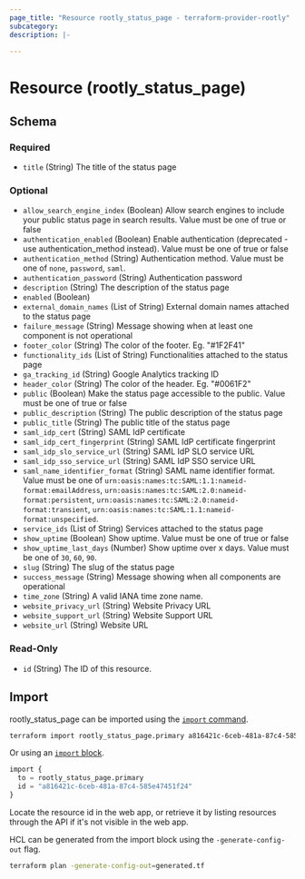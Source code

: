 ```yaml
---
page_title: "Resource rootly_status_page - terraform-provider-rootly"
subcategory:
description: |-
    
---
```


# Resource (rootly_status_page)





<!-- schema generated by tfplugindocs -->
## Schema

### Required

- `title` (String) The title of the status page

### Optional

- `allow_search_engine_index` (Boolean) Allow search engines to include your public status page in search results. Value must be one of true or false
- `authentication_enabled` (Boolean) Enable authentication (deprecated - use authentication_method instead). Value must be one of true or false
- `authentication_method` (String) Authentication method. Value must be one of `none`, `password`, `saml`.
- `authentication_password` (String) Authentication password
- `description` (String) The description of the status page
- `enabled` (Boolean)
- `external_domain_names` (List of String) External domain names attached to the status page
- `failure_message` (String) Message showing when at least one component is not operational
- `footer_color` (String) The color of the footer. Eg. "#1F2F41"
- `functionality_ids` (List of String) Functionalities attached to the status page
- `ga_tracking_id` (String) Google Analytics tracking ID
- `header_color` (String) The color of the header. Eg. "#0061F2"
- `public` (Boolean) Make the status page accessible to the public. Value must be one of true or false
- `public_description` (String) The public description of the status page
- `public_title` (String) The public title of the status page
- `saml_idp_cert` (String) SAML IdP certificate
- `saml_idp_cert_fingerprint` (String) SAML IdP certificate fingerprint
- `saml_idp_slo_service_url` (String) SAML IdP SLO service URL
- `saml_idp_sso_service_url` (String) SAML IdP SSO service URL
- `saml_name_identifier_format` (String) SAML name identifier format. Value must be one of `urn:oasis:names:tc:SAML:1.1:nameid-format:emailAddress`, `urn:oasis:names:tc:SAML:2.0:nameid-format:persistent`, `urn:oasis:names:tc:SAML:2.0:nameid-format:transient`, `urn:oasis:names:tc:SAML:1.1:nameid-format:unspecified`.
- `service_ids` (List of String) Services attached to the status page
- `show_uptime` (Boolean) Show uptime. Value must be one of true or false
- `show_uptime_last_days` (Number) Show uptime over x days. Value must be one of `30`, `60`, `90`.
- `slug` (String) The slug of the status page
- `success_message` (String) Message showing when all components are operational
- `time_zone` (String) A valid IANA time zone name.
- `website_privacy_url` (String) Website Privacy URL
- `website_support_url` (String) Website Support URL
- `website_url` (String) Website URL

### Read-Only

- `id` (String) The ID of this resource.

## Import

rootly_status_page can be imported using the [`import` command](https://developer.hashicorp.com/terraform/cli/commands/import).

```sh
terraform import rootly_status_page.primary a816421c-6ceb-481a-87c4-585e47451f24
```

Or using an [`import` block](https://developer.hashicorp.com/terraform/language/import).

```terraform
import {
  to = rootly_status_page.primary
  id = "a816421c-6ceb-481a-87c4-585e47451f24"
}
```

Locate the resource id in the web app, or retrieve it by listing resources through the API if it's not visible in the web app.

HCL can be generated from the import block using the `-generate-config-out` flag.

```sh
terraform plan -generate-config-out=generated.tf
```
